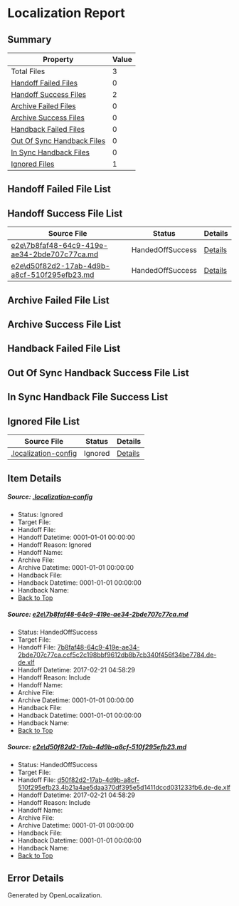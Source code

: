 # <a name='report-top'></a> Localization Report

## Summary
 Property | Value 
 -------- | ----- 
 Total Files | 3
[ Handoff Failed Files ](#handoff-failed-list)| 0
[ Handoff Success Files ](#handoff-success-list)| 2
[ Archive Failed Files ](#archive-failed-list)| 0
[ Archive Success Files ](#archive-success-list)| 0
[ Handback Failed Files ](#handback-failed-list)| 0
[ Out Of Sync Handback Files ](#outofsync-handback-success-list)| 0
[ In Sync Handback Files ](#insync-handback-success-list)| 0
[ Ignored Files ](#ignored-list)| 1

## <a name='handoff-failed-list'></a> Handoff Failed File List

## <a name='handoff-success-list'></a> Handoff Success File List
 Source File | Status | Details 
 ----------- | ------ | ------- 
 [e2e\7b8faf48-64c9-419e-ae34-2bde707c77ca.md](https://github.com/OpenLocalizationTestOrg/ol-test4/blob/c2c7dc53cb90eeac678aca694c5a0cd0d4cfa015/e2e/7b8faf48-64c9-419e-ae34-2bde707c77ca.md) | HandedOffSuccess | [Details](#79231ed1751ac87642ff29ab1712902cd519cb0c1)
 [e2e\d50f82d2-17ab-4d9b-a8cf-510f295efb23.md](https://github.com/OpenLocalizationTestOrg/ol-test4/blob/c2c7dc53cb90eeac678aca694c5a0cd0d4cfa015/e2e/d50f82d2-17ab-4d9b-a8cf-510f295efb23.md) | HandedOffSuccess | [Details](#e9991c7c3e7275cbf9709d4a96ed772f5f6090c52)

## <a name='archive-failed-list'></a> Archive Failed File List

## <a name='archive-success-list'></a> Archive Success File List

## <a name='handback-failed-list'></a> Handback Failed File List

## <a name='outofsync-handback-success-list'></a> Out Of Sync Handback Success File List

## <a name='insync-handback-success-list'></a> In Sync Handback File Success List

## <a name='ignored-list'></a> Ignored File List
 Source File | Status | Details 
 ----------- | ------ | ------- 
 [.localization-config](https://github.com/OpenLocalizationTestOrg/ol-test4/blob/c2c7dc53cb90eeac678aca694c5a0cd0d4cfa015/.localization-config) | Ignored | [Details](#cb0632cf59c1387fc1742bfb9fa3c47f87e2e5c90)

## Item Details
##### <a name='cb0632cf59c1387fc1742bfb9fa3c47f87e2e5c90'></a> Source: [.localization-config](https://github.com/OpenLocalizationTestOrg/ol-test4/blob/c2c7dc53cb90eeac678aca694c5a0cd0d4cfa015/.localization-config)
* Status: Ignored
* Target File: 
* Handoff File: 
* Handoff Datetime: 0001-01-01 00:00:00
* Handoff Reason: Ignored
* Handoff Name: 
* Archive File: 
* Archive Datetime: 0001-01-01 00:00:00
* Handback File: 
* Handback Datetime: 0001-01-01 00:00:00
* Handback Name: 
* [Back to Top](#report-top)

##### <a name='79231ed1751ac87642ff29ab1712902cd519cb0c1'></a> Source: [e2e\7b8faf48-64c9-419e-ae34-2bde707c77ca.md](https://github.com/OpenLocalizationTestOrg/ol-test4/blob/c2c7dc53cb90eeac678aca694c5a0cd0d4cfa015/e2e/7b8faf48-64c9-419e-ae34-2bde707c77ca.md)
* Status: HandedOffSuccess
* Target File: 
* Handoff File: [7b8faf48-64c9-419e-ae34-2bde707c77ca.ccf5c2c198bbf9612db8b7cb340f456f34be7784.de-de.xlf](https://github.com/OpenLocalizationTestOrg/ol-test4-handoff/blob/e5ddad87edef436e6b01f161ddf464414a0268b8/ol-handoff/OpenLocalizationTestOrg/ol-test4-dede/xinjiang/ht/7b8faf48-64c9-419e-ae34-2bde707c77ca.ccf5c2c198bbf9612db8b7cb340f456f34be7784.de-de.xlf)
* Handoff Datetime: 2017-02-21 04:58:29
* Handoff Reason: Include
* Handoff Name: 
* Archive File: 
* Archive Datetime: 0001-01-01 00:00:00
* Handback File: 
* Handback Datetime: 0001-01-01 00:00:00
* Handback Name: 
* [Back to Top](#report-top)

##### <a name='e9991c7c3e7275cbf9709d4a96ed772f5f6090c52'></a> Source: [e2e\d50f82d2-17ab-4d9b-a8cf-510f295efb23.md](https://github.com/OpenLocalizationTestOrg/ol-test4/blob/c2c7dc53cb90eeac678aca694c5a0cd0d4cfa015/e2e/d50f82d2-17ab-4d9b-a8cf-510f295efb23.md)
* Status: HandedOffSuccess
* Target File: 
* Handoff File: [d50f82d2-17ab-4d9b-a8cf-510f295efb23.4b21a4ae5daa370df395e5d1411dccd031233fb6.de-de.xlf](https://github.com/OpenLocalizationTestOrg/ol-test4-handoff/blob/e5ddad87edef436e6b01f161ddf464414a0268b8/ol-handoff/OpenLocalizationTestOrg/ol-test4-dede/xinjiang/ht/d50f82d2-17ab-4d9b-a8cf-510f295efb23.4b21a4ae5daa370df395e5d1411dccd031233fb6.de-de.xlf)
* Handoff Datetime: 2017-02-21 04:58:29
* Handoff Reason: Include
* Handoff Name: 
* Archive File: 
* Archive Datetime: 0001-01-01 00:00:00
* Handback File: 
* Handback Datetime: 0001-01-01 00:00:00
* Handback Name: 
* [Back to Top](#report-top)


## Error Details

Generated by OpenLocalization.
